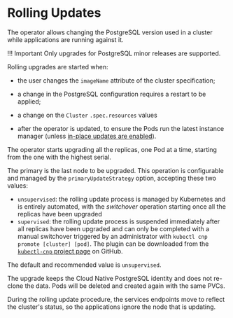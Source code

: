 # Rolling Updates

The operator allows changing the PostgreSQL version used in a cluster while
applications are running against it.

!!! Important
    Only upgrades for PostgreSQL minor releases are supported.

Rolling upgrades are started when:

- the user changes the `imageName` attribute of the cluster specification;

- a change in the PostgreSQL configuration requires a restart to be
  applied;

- a change on the `Cluster` `.spec.resources` values

- after the operator is updated, to ensure the Pods run the latest instance
  manager (unless [in-place updates are enabled](installation_upgrade.md#in-place-updates-of-the-instance-manager)).

The operator starts upgrading all the replicas, one Pod at a time, starting
from the one with the highest serial.

The primary is the last node to be upgraded. This operation is configurable and
managed by the `primaryUpdateStrategy` option, accepting these two values:

- `unsupervised`: the rolling update process is managed by Kubernetes
  and is entirely automated, with the *switchover* operation
  starting once all the replicas have been upgraded
- `supervised`: the rolling update process is suspended immediately
  after all replicas have been upgraded and can only be completed
  with a manual switchover triggered by an administrator with
  `kubectl cnp promote [cluster] [pod]`. The plugin can be downloaded from the
  [`kubectl-cnp` project page](https://github.com/EnterpriseDB/kubectl-cnp)
  on GitHub.

The default and recommended value is `unsupervised`.

The upgrade keeps the Cloud Native PostgreSQL identity and does not
re-clone the data. Pods will be deleted and created again with the same PVCs.

During the rolling update procedure, the services endpoints move to reflect
the cluster's status, so the applications ignore the node that
is updating.
